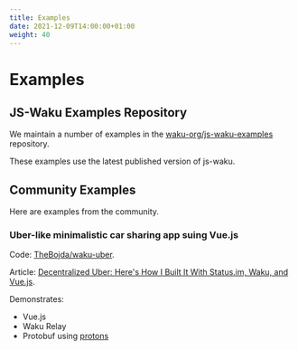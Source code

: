 ```yaml
---
title: Examples
date: 2021-12-09T14:00:00+01:00
weight: 40
---
```


# Examples

## JS-Waku Examples Repository

We maintain a number of examples in the [waku-org/js-waku-examples](https://github.com/waku-org/js-waku-examples#readme) repository.

These examples use the latest published version of js-waku.

## Community Examples

Here are examples from the community.

### Uber-like minimalistic car sharing app suing Vue.js

Code: [TheBojda/waku-uber](https://github.com/TheBojda/waku-uber).

Article: [Decentralized Uber: Here's How I Built It With Status.im, Waku, and Vue.js](https://hackernoon.com/decentralized-uber-heres-how-i-built-it-with-statusim-waku-and-vuejs).

Demonstrates:

- Vue.js
- Waku Relay
- Protobuf using [protons](https://www.npmjs.com/package/protons)

